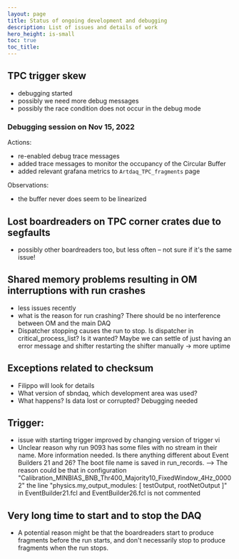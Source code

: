 ```yaml
---
layout: page
title: Status of ongoing development and debugging
description: List of issues and details of work
hero_height: is-small
toc: true
toc_title: 
---
```


## TPC trigger skew
  - debugging started
  - possibly we need more debug messages
  - possibly the race condition does not occur in the debug mode


### Debugging session on Nov 15, 2022
Actions:
  - re-enabled debug trace messages
  - added trace messages to monitor the occupancy of the Circular Buffer
  - added relevant grafana metrics to `Artdaq_TPC_fragments` page
 
Observations:
  - the buffer never does seem to be linearized


## Lost boardreaders on TPC corner crates due to segfaults

 - possibly other boardreaders too, but less often – not sure if it's the same issue!


## Shared memory problems resulting in OM interruptions with run crashes
  - less issues recently
  - what is the reason for run crashing? There should be no interference between OM and the main DAQ
  - Dispatcher stopping causes the run to stop. Is dispatcher in critical_process_list? Is it wanted? Maybe we can settle of just having an error message and shifter restarting the shifter manually → more uptime


## Exceptions related to checksum
  - Filippo will look for details
  - What version of sbndaq, which development area was used?
  - What happens? Is data lost or corrupted? Debugging needed


## Trigger:
  - issue with starting trigger improved by changing version of trigger vi
  - Unclear reason why run 9093 has some files with no stream in their name. More information needed. Is there anything different about Event Builders 21 and 26? The boot file name is saved in run_records. --> The reason could be that in configuration "Calibration_MINBIAS_BNB_Thr400_Majority10_FixedWindow_4Hz_00002" the line "physics.my_output_modules: [ testOutput, rootNetOutput ]" in EventBuilder21.fcl and EventBuilder26.fcl is not commented

## Very long time to start and to stop the DAQ
  - A potential reason might be that the boardreaders start to produce fragments before the run starts, and don't necessarily stop to produce fragments when the run stops.
